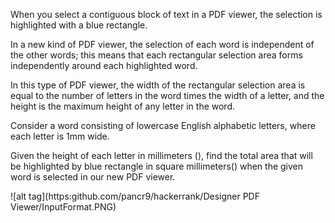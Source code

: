 When you select a contiguous block of text in a PDF viewer, the selection is highlighted with a blue rectangle. 

In a new kind of PDF viewer, the selection of each word is independent of the other words; this means that each rectangular selection area forms independently around each highlighted word.

In this type of PDF viewer, the width of the rectangular selection area is equal to the number of letters in the word times the width of a letter, and the height is the maximum height of any letter in the word.

Consider a word consisting of lowercase English alphabetic letters, where each letter is 1mm wide. 

Given the height of each letter in millimeters (), find the total area that will be highlighted by blue rectangle in square millimeters() when the given word is selected in our new PDF viewer.

![alt tag](https:github.com/pancr9/hackerrank/Designer PDF Viewer/InputFormat.PNG)
